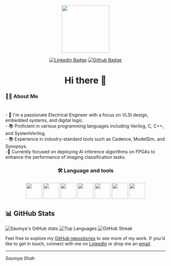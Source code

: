 <div align="center">
  <img height="150" src="https://ucscextension-live-28cd95cf77884d15bb06-01c17c1.divio-media.net/images/VLSI_Semiconductor_Certifica.2e16d0ba.fill-2400x858-c100.jpg"  />



[![Linkedin Badge](https://img.shields.io/badge/-Saumya%20Shah-blue?style=flat&logo=Linkedin&logoColor=white&link=https://www.linkedin.com/in/saumya-shah-22/)](https://www.linkedin.com/in/saumya-shah-22/)
[![Github Badge](https://img.shields.io/badge/-saumyatshah-000?style=flat&logo=Github&logoColor=white&link=https://github.com/saumyatshah)](https://github.com/saumyatshah)
</div>


<h1 align="center">Hi there 👋</h1>

###

<h3 align="left">👩‍💻  About Me</h3>

###

<p align="left"><br>- 🔭 I'm a passionate Electrical Engineer with a focus on VLSI design, embedded systems, and digital logic.<br>- 📚 Proficient in various programming languages including Verilog, C, C++, and SystemVerilog.<br>- 📚 Experience in industry-standard tools such as Cadence, ModelSim, and Synopsys. <br>-🔭 Currently focused on deploying AI inference algorithms on FPGAs to enhance the  performance of imaging classification tasks.</p>

###

<h3 align="center">🛠 Language and tools</h3>

###
<div align="center">
<img height="50" src="https://static-00.iconduck.com/assets.00/file-type-verilog-icon-256x256-goe8p7qm.png"/>
<img height="50" src="https://static-00.iconduck.com/assets.00/file-type-light-systemverilog-icon-512x512-n6etzhly.png"/>
<img height="50" src="https://mshr-h.gallerycdn.vsassets.io/extensions/mshr-h/veriloghdl/1.13.2/1707020468811/Microsoft.VisualStudio.Services.Icons.Default"/>
<img height="50" src="https://user-images.githubusercontent.com/42747200/46140125-da084900-c26d-11e8-8ea7-c45ae6306309.png"/>
<img height="50" src="https://encrypted-tbn0.gstatic.com/images?q=tbn:ANd9GcTP709eg4I7yNUF4N5WQI4z3-Yzut6bnACeMNVMjUDO4w&s"/>
<img height="50" src="https://user-images.githubusercontent.com/48672827/57464068-a2a35580-72ae-11e9-9d52-7cadbf0cb940.png"/>
<img height="50" src="https://banner2.cleanpng.com/20190623/yp/kisspng-python-computer-icons-programming-language-executa-5d0f0aa79779a6.6143656815612668556205.jpg"/>
  
</div>

## 📊 GitHub Stats
![Saumya's GitHub stats](https://github-readme-stats.vercel.app/api?username=saumyatshah&show_icons=true&theme=radical)
![Top Languages](https://github-readme-stats.vercel.app/api/top-langs/?username=saumyatshah&layout=compact&theme=radical)
![GitHub Streak](https://github-readme-streak-stats.herokuapp.com/?user=saumyatshah&theme=radical)

Feel free to explore my [GitHub repositories](https://github.com/saumyatshah) to see more of my work. If you'd like to get in touch, connect with me on [LinkedIn](https://www.linkedin.com/in/saumya-shah-22) or drop me an [email](mailto:saumya20shah@gmail.com).

---
*Saumya Shah*

